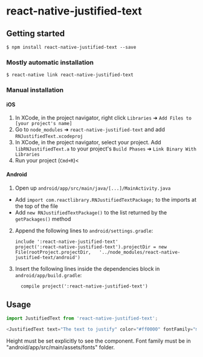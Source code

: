 
# react-native-justified-text

## Getting started

`$ npm install react-native-justified-text --save`

### Mostly automatic installation

`$ react-native link react-native-justified-text`

### Manual installation


#### iOS

1. In XCode, in the project navigator, right click `Libraries` ➜ `Add Files to [your project's name]`
2. Go to `node_modules` ➜ `react-native-justified-text` and add `RNJustifiedText.xcodeproj`
3. In XCode, in the project navigator, select your project. Add `libRNJustifiedText.a` to your project's `Build Phases` ➜ `Link Binary With Libraries`
4. Run your project (`Cmd+R`)<

#### Android

1. Open up `android/app/src/main/java/[...]/MainActivity.java`
  - Add `import com.reactlibrary.RNJustifiedTextPackage;` to the imports at the top of the file
  - Add `new RNJustifiedTextPackage()` to the list returned by the `getPackages()` method
2. Append the following lines to `android/settings.gradle`:
  	```
  	include ':react-native-justified-text'
  	project(':react-native-justified-text').projectDir = new File(rootProject.projectDir, 	'../node_modules/react-native-justified-text/android')
  	```
3. Insert the following lines inside the dependencies block in `android/app/build.gradle`:
  	```
      compile project(':react-native-justified-text')
  	```

## Usage
```javascript
import JustifiedText from 'react-native-justified-text';

<JustifiedText text="The text to justify" color="#ff0000" fontFamily="myFont.ttf" fontSize={16} lineHeightMultiplicator={2} style={{height: 200}} >;
```
  
Height must be set explicitly to see the component.
Font family must be in "android/app/src/main/assets/fonts" folder.